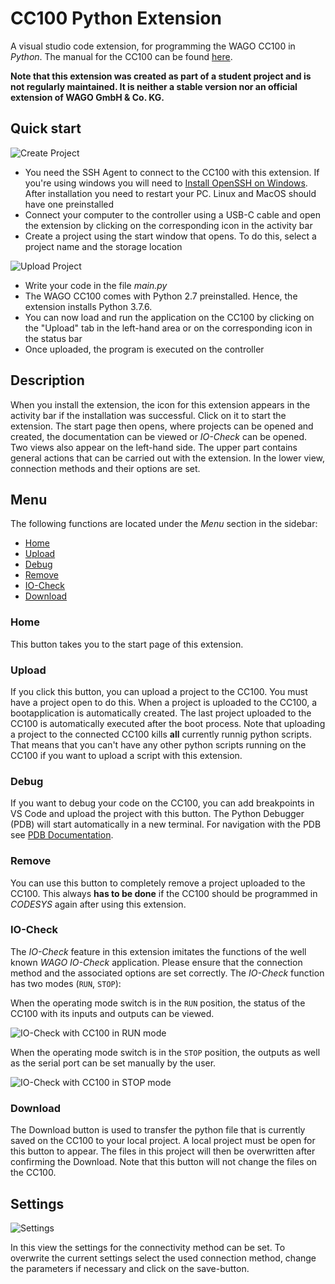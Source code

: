 # CC100 Python Extension
A visual studio code extension, for programming the WAGO CC100 in *Python*. The manual for the CC100 can be found [here](https://www.wago.com/medias/m07519301-00000000-0en.pdf?context=bWFzdGVyfGRvd25sb2Fkc3wzNzQwNjM5fGFwcGxpY2F0aW9uL3BkZnxhR1V4TDJnMU9TOHhOREE1TURRMU5EY3lPRGN6TkM5dE1EYzFNVGt6TURGZk1EQXdNREF3TURCZk1HVnVMbkJrWmd8ZDIwMTQzN2JiOTlkYWZiZTZmN2RjYzU3Y2M0MjkyMjliOGMwYmQ0ZTY5NTQwNTI5N2NhZWRjMmFlNzY1ZDVkNA&attachment=true).

**Note that this extension was created as part of a student project and is not regularly maintained. It is neither a stable version nor an official extension of WAGO GmbH & Co. KG.**
## Quick start
![Create Project](https://raw.github.com/wago-enterprise-education/vscode-wago-cc100/main/res/Videos/create_project.gif)
 - You need the SSH Agent to connect to the CC100 with this extension. If you're using windows you will need to [Install OpenSSH on Windows](https://learn.microsoft.com/de-de/windows-server/administration/openssh/openssh_install_firstuse?tabs=powershell#install-openssh-for-windows). After installation you need to restart your PC. Linux and MacOS should have one preinstalled
 - Connect your computer to the controller using a USB-C cable and open the extension by clicking on the corresponding icon in the activity bar
 - Create a project using the start window that opens. To do this, select a project name and the storage location
 
![Upload Project](https://raw.github.com/wago-enterprise-education/vscode-wago-cc100/main/res/Videos/upload_project.gif)

 - Write your code in the file *main.py*
 - The WAGO CC100 comes with Python 2.7 preinstalled. Hence, the extension installs Python 3.7.6.
 - You can now load and run the application on the CC100 by clicking on the "Upload" tab in the left-hand area or on the corresponding icon in the status bar
 - Once uploaded, the program is executed on the controller

## Description
When you install the extension, the icon for this extension appears in the activity bar if the installation was successful. Click on it to start the extension. The start page then opens, where projects can be opened and created, the documentation can be viewed or *IO-Check* can be opened. Two views also appear on the left-hand side. The upper part contains general actions that can be carried out with the extension. In the lower view, connection methods and their options are set. 

## Menu
The following functions are located under the *Menu* section in the sidebar:
 - [Home](#home)
 - [Upload](#upload)
 - [Debug](#debug)
 - [Remove](#remove)
 - [IO-Check](#io-check)
 - [Download](#download)
 <!-- - [Simulation](#simulation) -->
 
### Home
This button takes you to the start page of this extension.

### Upload
If you click this button, you can upload a project to the CC100. You must have a project open to do this. When a project is uploaded to the CC100, a bootapplication is automatically created. The last project uploaded to the CC100 is automatically executed after the boot process. Note that uploading a project to the connected CC100 kills **all** currently runnig python scripts. That means that you can't have any other python scripts running on the CC100 if you want to upload a script with this extension.

### Debug
If you want to debug your code on the CC100, you can add breakpoints in VS Code and upload the project with this button. The Python Debugger (PDB) will start automatically in a new terminal. For navigation with the PDB see [PDB Documentation](https://docs.python.org/3/library/pdb.html).

### Remove
You can use this button to completely remove a project uploaded to the CC100. This always **has to be done** if the CC100 should be programmed in *CODESYS* again after using this extension.

### IO-Check
The *IO-Check* feature in this extension imitates the functions of the well known *WAGO IO-Check* application. Please ensure that the connection method and the associated options are set correctly. The *IO-Check* function has two modes (`RUN`, `STOP`):

When the operating mode switch is in the `RUN` position, the status of the CC100 with its inputs and outputs can be viewed.

![IO-Check with CC100 in RUN mode](https://raw.github.com/wago-enterprise-education/vscode-wago-cc100/main/res/Videos/IO_Check_Run.gif)
 
When the operating mode switch is in the `STOP` position, the outputs as well as the serial port can be set manually by the user.

![IO-Check with CC100 in STOP mode](https://raw.github.com/wago-enterprise-education/vscode-wago-cc100/main/res/Videos/IO_Check_Stop.gif)

### Download
The Download button is used to transfer the python file that is currently saved on the CC100 to your local project. A local project must be open for this button to appear. The files in this project will then be overwritten after confirming the Download. Note that this button will not change the files on the CC100.

<!-- ### Simulation

This button only appears if the simulator is selected in the settings. To be able to use the simulator, it must be started in a Docker container.
<details>
<summary>How to run the Container</summary>

#### Before Starting The Simulator:
- Install [Docker-Desktop](https://www.docker.com/products/docker-desktop/) and make sure that you already installed "WSL" (windows subsystem for linux)

#### Running The Container:
1. `docker pull wagoeducation/cc100_simulator:V1.0`
2. `docker run --privileged -d -p 2222:22 -p 3000:3000 --name cc100_simulator --restart always wagoeducation/cc100_simulator:V1.0`

</details> 

In the simulator, the digital inputs can be switched by clicking on the respective switches. The analog inputs can be controlled using the respective slide switches. The operating mode switch can be moved to different states using the green triangles.

![Upload Project](https://raw.github.com/wago-enterprise-education/vscode-wago-cc100/main/res/Videos/showSimulator.gif)

 You can find further information on how the simulator works in detail [here](https://svgithub01001.wago.local/education/cc100_simulator/blob/main/README.md). -->

## Settings
![Settings](https://raw.github.com/wago-enterprise-education/vscode-wago-cc100/main/res/Videos/settings.gif)

In this view the settings for the connectivity method can be set. To overwrite the current settings select the used connection method, change the parameters if necessary and click on the save-button.
